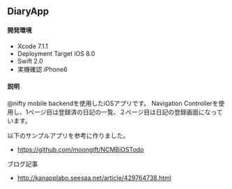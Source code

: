 ## DiaryApp
#### 開発環境
- Xcode 7.1.1
- Deployment Target iOS 8.0
- Swift 2.0
- 実機確認 iPhone6

#### 説明
@nifty mobile backendを使用したiOSアプリです。
Navigation Controllerを使用し、1ページ目は登録済の日記の一覧、２ページ目は日記の登録画面になっています。

以下のサンプルアプリを参考に作りました。
* https://github.com/moongift/NCMBiOSTodo

ブログ記事
* http://kanapplabo.seesaa.net/article/429764738.html
